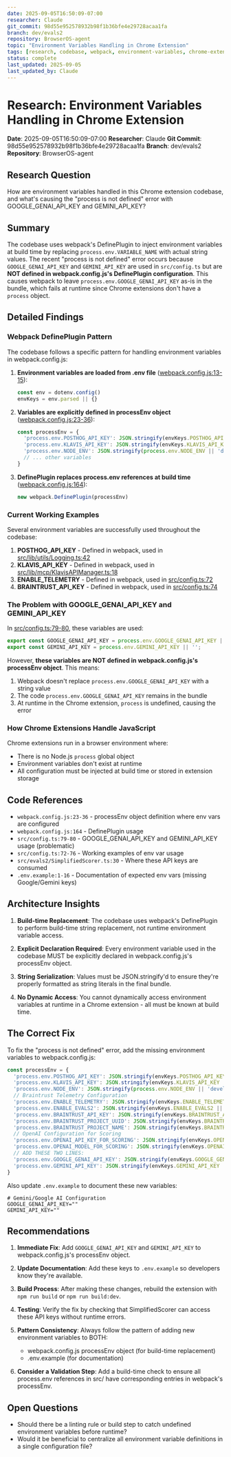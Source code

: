 ```yaml
---
date: 2025-09-05T16:50:09-07:00
researcher: Claude
git_commit: 98d55e952578932b98f1b36bfe4e29728acaa1fa
branch: dev/evals2
repository: BrowserOS-agent
topic: "Environment Variables Handling in Chrome Extension"
tags: [research, codebase, webpack, environment-variables, chrome-extension, process-env]
status: complete
last_updated: 2025-09-05
last_updated_by: Claude
---
```


# Research: Environment Variables Handling in Chrome Extension

**Date**: 2025-09-05T16:50:09-07:00
**Researcher**: Claude
**Git Commit**: 98d55e952578932b98f1b36bfe4e29728acaa1fa
**Branch**: dev/evals2
**Repository**: BrowserOS-agent

## Research Question
How are environment variables handled in this Chrome extension codebase, and what's causing the "process is not defined" error with GOOGLE_GENAI_API_KEY and GEMINI_API_KEY?

## Summary
The codebase uses webpack's DefinePlugin to inject environment variables at build time by replacing `process.env.VARIABLE_NAME` with actual string values. The recent "process is not defined" error occurs because `GOOGLE_GENAI_API_KEY` and `GEMINI_API_KEY` are used in `src/config.ts` but are **NOT defined in webpack.config.js's DefinePlugin configuration**. This causes webpack to leave `process.env.GOOGLE_GENAI_API_KEY` as-is in the bundle, which fails at runtime since Chrome extensions don't have a `process` object.

## Detailed Findings

### Webpack DefinePlugin Pattern

The codebase follows a specific pattern for handling environment variables in webpack.config.js:

1. **Environment variables are loaded from .env file** ([webpack.config.js:13-15](webpack.config.js#L13-L15)):
   ```javascript
   const env = dotenv.config()
   envKeys = env.parsed || {}
   ```

2. **Variables are explicitly defined in processEnv object** ([webpack.config.js:23-36](webpack.config.js#L23-L36)):
   ```javascript
   const processEnv = {
     'process.env.POSTHOG_API_KEY': JSON.stringify(envKeys.POSTHOG_API_KEY || ''),
     'process.env.KLAVIS_API_KEY': JSON.stringify(envKeys.KLAVIS_API_KEY || ''),
     'process.env.NODE_ENV': JSON.stringify(process.env.NODE_ENV || 'development'),
     // ... other variables
   }
   ```

3. **DefinePlugin replaces process.env references at build time** ([webpack.config.js:164](webpack.config.js#L164)):
   ```javascript
   new webpack.DefinePlugin(processEnv)
   ```

### Current Working Examples

Several environment variables are successfully used throughout the codebase:

1. **POSTHOG_API_KEY** - Defined in webpack, used in [src/lib/utils/Logging.ts:42](src/lib/utils/Logging.ts#L42)
2. **KLAVIS_API_KEY** - Defined in webpack, used in [src/lib/mcp/KlavisAPIManager.ts:18](src/lib/mcp/KlavisAPIManager.ts#L18)
3. **ENABLE_TELEMETRY** - Defined in webpack, used in [src/config.ts:72](src/config.ts#L72)
4. **BRAINTRUST_API_KEY** - Defined in webpack, used in [src/config.ts:74](src/config.ts#L74)

### The Problem with GOOGLE_GENAI_API_KEY and GEMINI_API_KEY

In [src/config.ts:79-80](src/config.ts#L79-80), these variables are used:
```typescript
export const GOOGLE_GENAI_API_KEY = process.env.GOOGLE_GENAI_API_KEY || '';
export const GEMINI_API_KEY = process.env.GEMINI_API_KEY || '';
```

However, **these variables are NOT defined in webpack.config.js's processEnv object**. This means:
1. Webpack doesn't replace `process.env.GOOGLE_GENAI_API_KEY` with a string value
2. The code `process.env.GOOGLE_GENAI_API_KEY` remains in the bundle
3. At runtime in the Chrome extension, `process` is undefined, causing the error

### How Chrome Extensions Handle JavaScript

Chrome extensions run in a browser environment where:
- There is no Node.js `process` global object
- Environment variables don't exist at runtime
- All configuration must be injected at build time or stored in extension storage

## Code References
- `webpack.config.js:23-36` - processEnv object definition where env vars are configured
- `webpack.config.js:164` - DefinePlugin usage
- `src/config.ts:79-80` - GOOGLE_GENAI_API_KEY and GEMINI_API_KEY usage (problematic)
- `src/config.ts:72-76` - Working examples of env var usage
- `src/evals2/SimplifiedScorer.ts:30` - Where these API keys are consumed
- `.env.example:1-16` - Documentation of expected env vars (missing Google/Gemini keys)

## Architecture Insights

1. **Build-time Replacement**: The codebase uses webpack's DefinePlugin to perform build-time string replacement, not runtime environment variable access.

2. **Explicit Declaration Required**: Every environment variable used in the codebase MUST be explicitly declared in webpack.config.js's processEnv object.

3. **String Serialization**: Values must be JSON.stringify'd to ensure they're properly formatted as string literals in the final bundle.

4. **No Dynamic Access**: You cannot dynamically access environment variables at runtime in a Chrome extension - all must be known at build time.

## The Correct Fix

To fix the "process is not defined" error, add the missing environment variables to webpack.config.js:

```javascript
const processEnv = {
  'process.env.POSTHOG_API_KEY': JSON.stringify(envKeys.POSTHOG_API_KEY || ''),
  'process.env.KLAVIS_API_KEY': JSON.stringify(envKeys.KLAVIS_API_KEY || ''),
  'process.env.NODE_ENV': JSON.stringify(process.env.NODE_ENV || 'development'),
  // Braintrust Telemetry Configuration
  'process.env.ENABLE_TELEMETRY': JSON.stringify(envKeys.ENABLE_TELEMETRY || 'false'),
  'process.env.ENABLE_EVALS2': JSON.stringify(envKeys.ENABLE_EVALS2 || 'false'),
  'process.env.BRAINTRUST_API_KEY': JSON.stringify(envKeys.BRAINTRUST_API_KEY || ''),
  'process.env.BRAINTRUST_PROJECT_UUID': JSON.stringify(envKeys.BRAINTRUST_PROJECT_UUID || ''),
  'process.env.BRAINTRUST_PROJECT_NAME': JSON.stringify(envKeys.BRAINTRUST_PROJECT_NAME || 'browseros-agent-online'),
  // OpenAI Configuration for Scoring
  'process.env.OPENAI_API_KEY_FOR_SCORING': JSON.stringify(envKeys.OPENAI_API_KEY_FOR_SCORING || ''),
  'process.env.OPENAI_MODEL_FOR_SCORING': JSON.stringify(envKeys.OPENAI_MODEL_FOR_SCORING || 'gpt-4o'),
  // ADD THESE TWO LINES:
  'process.env.GOOGLE_GENAI_API_KEY': JSON.stringify(envKeys.GOOGLE_GENAI_API_KEY || ''),
  'process.env.GEMINI_API_KEY': JSON.stringify(envKeys.GEMINI_API_KEY || '')
}
```

Also update `.env.example` to document these new variables:
```
# Gemini/Google AI Configuration
GOOGLE_GENAI_API_KEY=""
GEMINI_API_KEY=""
```

## Recommendations

1. **Immediate Fix**: Add `GOOGLE_GENAI_API_KEY` and `GEMINI_API_KEY` to webpack.config.js's processEnv object.

2. **Update Documentation**: Add these keys to `.env.example` so developers know they're available.

3. **Build Process**: After making these changes, rebuild the extension with `npm run build` or `npm run build:dev`.

4. **Testing**: Verify the fix by checking that SimplifiedScorer can access these API keys without runtime errors.

5. **Pattern Consistency**: Always follow the pattern of adding new environment variables to BOTH:
   - webpack.config.js processEnv object (for build-time replacement)
   - .env.example (for documentation)

6. **Consider a Validation Step**: Add a build-time check to ensure all process.env references in src/ have corresponding entries in webpack's processEnv.

## Open Questions
- Should there be a linting rule or build step to catch undefined environment variables before runtime?
- Would it be beneficial to centralize all environment variable definitions in a single configuration file?